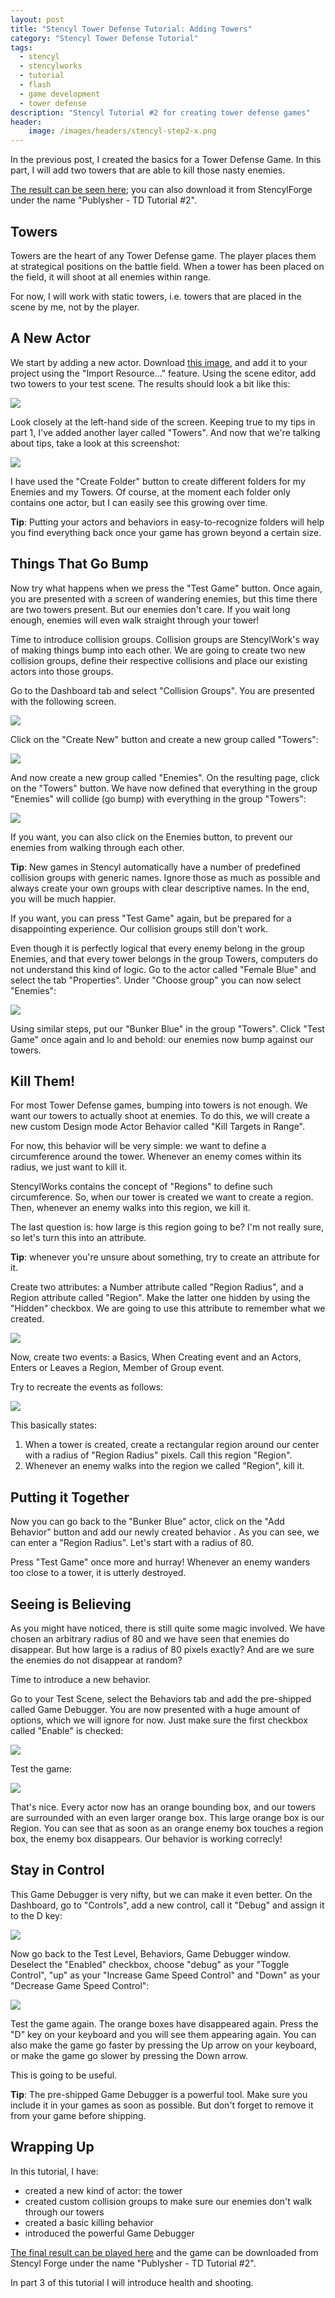 ```yaml
---
layout: post
title: "Stencyl Tower Defense Tutorial: Adding Towers"
category: "Stencyl Tower Defense Tutorial"
tags:
  - stencyl
  - stencylworks
  - tutorial
  - flash
  - game development
  - tower defense
description: "Stencyl Tutorial #2 for creating tower defense games"
header:
    image: /images/headers/stencyl-step2-x.png
---
```


In the previous post, I created the basics for a Tower Defense Game. In this part,
I will add two towers that are able to kill those nasty enemies.

[The result can be seen here](http://www.stencyl.com/game/play/12366); you can also download it from StencylForge
under the name "Publysher - TD Tutorial #2".

Towers
------

Towers are the heart of any Tower Defense game. The player places them at strategical positions on the battle field.
When a tower has been placed on the field, it will shoot at all enemies within range.

For now, I will work with static towers, i.e. towers that are placed in the scene by me, not by the player.

A New Actor
------------

We start by adding a new actor. Download
[this image](http://yduppen.home.xs4all.nl/blogsupport/blog.publysher.nl/Bunker%20Blue.png),
and add it to your project using the "Import Resource..." feature. Using the scene editor,
add two towers to your test scene. The results should look a bit like this:

![](/images/stencyl/step2-1.png)

Look closely at the left-hand side of the screen. Keeping true to my tips in part 1,
I've added another layer called "Towers". And now that we're talking about tips, take a look at this screenshot:

![](/images/stencyl/step2-2.png)

I have used the "Create Folder" button to create different folders for my Enemies and my Towers. Of course,
at the moment each folder only contains one actor, but I can easily see this growing over time.

**Tip**: Putting your actors and behaviors in easy-to-recognize folders will help you find everything back once your
game has grown beyond a certain size.

Things That Go Bump
-------------------

Now try what happens when we press the "Test Game" button. Once again, you are presented with a screen of wandering
enemies, but this time there are two towers present. But our enemies don't care. If you wait long enough,
enemies will even walk straight through your tower!

Time to introduce collision groups. Collision groups are StencylWork's way of making things bump into each other. We
are going to create two new collision groups, define their respective collisions and place our existing actors into
those groups.

Go to the Dashboard tab and select "Collision Groups". You are presented with the following screen.

![](/images/stencyl/step2-3.png)

Click on the "Create New" button and create a new group called "Towers":

![](/images/stencyl/step2-4.png)

And now create a new group called "Enemies". On the resulting page, click on the "Towers" button. We have now defined
 that everything in the group "Enemies" will collide (go bump) with everything in the group "Towers":

![](/images/stencyl/step2-5.png)

If you want, you can also click on the Enemies button, to prevent our enemies from walking through each other.

**Tip**: New games in Stencyl automatically have a number of predefined collision groups with generic names. Ignore
those as much as possible and always create your own groups with clear descriptive names. In the end,
you will be much happier.

If you want, you can press "Test Game" again, but be prepared for a disappointing experience. Our collision groups
still don't work.

Even though it is perfectly logical that every enemy belong in the group Enemies, and that every tower belongs in the
 group Towers, computers do not understand this kind of logic. Go to the actor called "Female Blue" and select the
 tab "Properties". Under "Choose group" you can now select "Enemies":

![](/images/stencyl/step2-6.png)

Using similar steps, put our "Bunker Blue" in the group "Towers". Click "Test Game" once again and lo and behold: our
 enemies now bump against our towers.

Kill Them!
----------

For most Tower Defense games, bumping into towers is not enough. We want our towers to actually shoot at enemies. To
do this, we will create a new custom Design mode Actor Behavior called "Kill Targets in Range".

For now, this behavior will be very simple: we want to define a circumference around the tower. Whenever an enemy
comes within its radius, we just want to kill it.

StencylWorks contains the concept of "Regions" to define such circumference. So, when our tower is created we want to
 create a region. Then, whenever an enemy walks into this region, we kill it.

The last question is: how large is this region going to be? I'm not really sure, so let's turn this into an attribute.

**Tip**: whenever you're unsure about something, try to create an attribute for it.

Create two attributes: a Number attribute called "Region Radius", and a Region attribute called "Region".  Make the
latter one hidden by using the "Hidden" checkbox. We are going to use this attribute to remember what we created.

![](/images/stencyl/step2-7.png)

Now, create two events: a Basics, When Creating event and an Actors, Enters or Leaves a Region, Member of Group event.

Try to recreate the events as follows:

![](/images/stencyl/step2-KillTargetsInRange.png)

This basically states:

1. When a tower is created, create a rectangular region around our center with a radius of "Region Radius" pixels. Call
   this region "Region".
2. Whenever an enemy walks into the region we called "Region", kill it.

Putting it Together
-------------------

Now you can go back to the "Bunker Blue" actor, click on the "Add Behavior" button and add our newly created behavior
. As you can see, we can enter a "Region Radius". Let's start with a radius of 80.

Press "Test Game" once more and hurray! Whenever an enemy wanders too close to a tower, it is utterly destroyed.

Seeing is Believing
-------------------

As you might have noticed, there is still quite some magic involved. We have chosen an arbitrary radius of 80 and we
have seen that enemies do disappear. But how large is a radius of 80 pixels exactly? And are we sure the enemies do
not disappear at random?

Time to introduce a new behavior.

Go to your Test Scene, select the Behaviors tab and add the pre-shipped called Game Debugger. You are now presented
with a huge amount of options, which we will ignore for now. Just make sure the first checkbox called "Enable" is
checked:

![](/images/stencyl/step2-9.png)

Test the game:

![](/images/stencyl/step2-x.png)


That's nice. Every actor now has an orange bounding box, and our towers are surrounded with an even larger orange box.
This large orange box is our Region. You can see that as soon as an orange enemy box touches a region box,
the enemy box disappears. Our behavior is working correcly!

Stay in Control
---------------

This Game Debugger is very nifty, but we can make it even better. On the Dashboard, go to "Controls",
add a new control, call it "Debug" and assign it to the D key:

![](/images/stencyl/step2-10.png)

Now go back to the Test Level, Behaviors, Game Debugger window. Deselect the "Enabled" checkbox,
choose "debug" as your "Toggle Control", "up" as your "Increase Game Speed Control" and "Down" as your "Decrease Game
 Speed Control":

![](/images/stencyl/step2-9_1.png)

Test the game again. The orange boxes have disappeared again. Press the "D" key on your keyboard and you will see
them appearing again. You can also make the game go faster by pressing the Up arrow on your keyboard,
or make the game go slower by pressing the Down arrow.

This is going to be useful.

**Tip**: The pre-shipped Game Debugger is a powerful tool. Make sure you include it in your games as soon as possible.
But don't forget to remove it from your game before shipping.

Wrapping Up
-----------

In this tutorial, I have:

- created a new kind of actor: the tower
- created custom collision groups to make sure our enemies don't walk through our towers
- created a basic killing behavior
- introduced the powerful Game Debugger

[The final result can be played here](http://www.stencyl.com/game/play/12366) and the game can be downloaded from
Stencyl Forge under the name "Publysher - TD Tutorial #2".

In part 3 of this tutorial I will introduce health and shooting.
